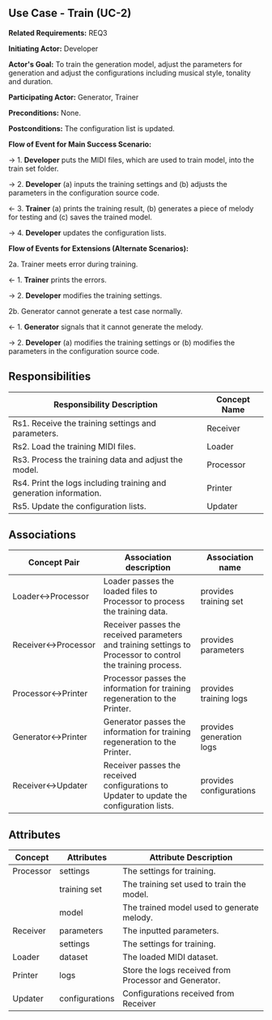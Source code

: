 ## Use Case - Train (UC-2)

**Related Requirements:** REQ3

**Initiating Actor:** Developer

**Actor's Goal:** To train the generation model, adjust the parameters for generation and adjust the configurations including musical style, tonality and duration.

**Participating Actor:** Generator, Trainer

**Preconditions:** None.

**Postconditions:** The configuration list is updated.

**Flow of Event for Main Success Scenario:**

→ 1. **Developer** puts the MIDI files, which are used to train model, into the train set folder.

→ 2. **Developer** (a) inputs the training settings and (b) adjusts the parameters in the configuration source code.

← 3. **Trainer** (a) prints the training result, (b) generates a piece of melody for testing and (c) saves the trained model.

→ 4. **Developer** updates the configuration lists.

**Flow of Events for Extensions (Alternate Scenarios):** 

2a. Trainer meets error during training.

← 1. **Trainer** prints the errors.

→ 2. **Developer** modifies the training settings.

2b. Generator cannot generate a test case normally.

← 1. **Generator** signals that it cannot generate the melody.

→ 2. **Developer** (a) modifies the training settings or (b) modifies the parameters in the configuration source code.



## Responsibilities

| Responsibility Description               | Concept Name |
| ---------------------------------------- | ------------ |
| Rs1. Receive the training settings and parameters. | Receiver     |
| Rs2. Load the training MIDI files.       | Loader       |
| Rs3. Process the training data and adjust the model. | Processor    |
| Rs4. Print the logs including training and generation information. | Printer      |
| Rs5. Update the configuration lists.     | Updater      |

## Associations

| Concept Pair       | Association description                  | Association name         |
| ------------------ | ---------------------------------------- | ------------------------ |
| Loader↔Processor   | Loader passes the loaded files to Processor to process the training data. | provides training set    |
| Receiver↔Processor | Receiver passes the received parameters and training settings to Processor to control the training process. | provides parameters      |
| Processor↔Printer  | Processor passes the information for training regeneration to the Printer. | provides training logs   |
| Generator↔Printer  | Generator passes the information for training regeneration to the Printer. | provides generation logs |
| Receiver↔Updater   | Receiver passes the received configurations to Updater to update the configuration lists. | provides configurations  |

## Attributes

| Concept   | Attributes     | Attribute Description                    |
| --------- | -------------- | ---------------------------------------- |
| Processor | settings       | The settings for training.               |
|           | training set   | The training set used to train the model. |
|           | model          | The trained model used to generate melody. |
| Receiver  | parameters     | The inputted parameters.                 |
|           | settings       | The settings for training.               |
| Loader    | dataset        | The loaded MIDI dataset.                 |
| Printer   | logs           | Store the logs received from Processor and Generator. |
| Updater   | configurations | Configurations received from Receiver    |
